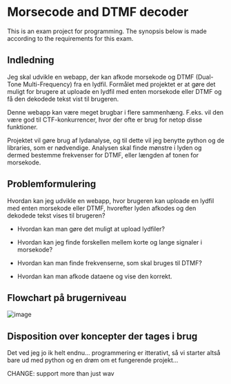 # Morsecode and DTMF decoder
This is an exam project for programming.
The synopsis below is made according to the requirements for this exam.

## Indledning
Jeg skal udvikle en webapp, der kan afkode morsekode og DTMF (Dual-Tone Multi-Frequency) fra en lydfil. Formålet med projektet er at gøre det muligt for brugere at uploade en lydfil med enten morsekode eller DTMF og få den dekodede tekst vist til brugeren.

Denne webapp kan være meget brugbar i flere sammenhæng. F.eks. vil den være god til CTF-konkurrencer, hvor der ofte er brug for netop disse funktioner.

Projektet vil gøre brug af lydanalyse, og til dette vil jeg benytte python og de libraries, som er nødvendige. Analysen skal finde mønstre i lyden og dermed bestemme frekvenser for DTMF, eller længden af tonen for morsekode.


## Problemformulering
Hvordan kan jeg udvikle en webapp, hvor brugeren kan uploade en lydfil med enten morsekode eller DTMF, hvorefter lyden afkodes og den dekodede tekst vises til brugeren?

 - Hvordan kan man gøre det muligt at upload lydfiler?

 - Hvordan kan jeg finde forskellen mellem korte og lange signaler i morsekode?

 - Hvordan kan man finde frekvenserne, som skal bruges til DTMF?

 - Hvordan kan man afkode dataene og vise den korrekt.


## Flowchart på brugerniveau
![image](https://github.com/user-attachments/assets/7534bd2f-8929-4e87-81aa-8222c2b7f1eb)

## Disposition over koncepter der tages i brug
Det ved jeg jo ik helt endnu... programmering er itterativt, så vi starter altså bare ud med python og en drøm om et fungerende projekt...


CHANGE:
support more than just wav
